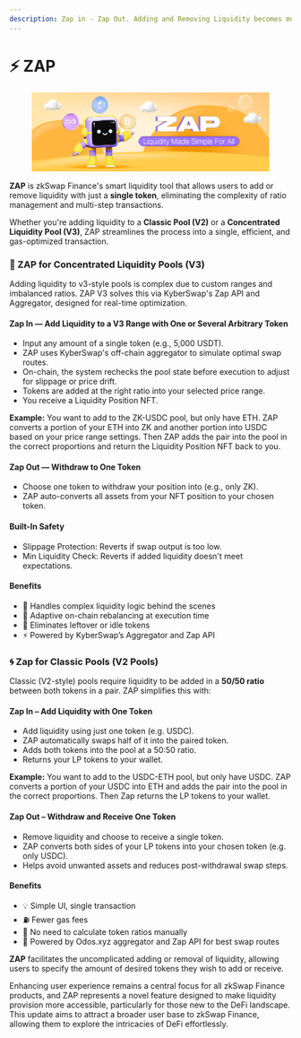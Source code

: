 ```yaml
---
description: Zap in - Zap Out. Adding and Removing Liquidity becomes much simpler.
---
```


# ⚡ ZAP

<figure><img src="../.gitbook/assets/zap.png" alt=""><figcaption></figcaption></figure>

**ZAP** is zkSwap Finance's smart liquidity tool that allows users to add or remove liquidity with just a **single token**, eliminating the complexity of ratio management and multi-step transactions.

Whether you're adding liquidity to a **Classic Pool (V2)** or a **Concentrated Liquidity Pool (V3)**, ZAP streamlines the process into a single, efficient, and gas-optimized transaction.

### 🎯 ZAP for Concentrated Liquidity Pools (V3)

Adding liquidity to v3-style pools is complex due to custom ranges and imbalanced ratios. ZAP V3 solves this via KyberSwap's Zap API and Aggregator, designed for real-time optimization.

#### Zap In — Add Liquidity to a V3 Range with One or Several Arbitrary Token

* Input any amount of a single token (e.g., 5,000 USDT).
* ZAP uses KyberSwap's off-chain aggregator to simulate optimal swap routes.
* On-chain, the system rechecks the pool state before execution to adjust for slippage or price drift.
* Tokens are added at the right ratio into your selected price range.
* You receive a Liquidity Position NFT.

**Example:** You want to add to the ZK-USDC pool, but only have ETH. ZAP converts a portion of your ETH into ZK and another portion into USDC based on your price range settings. Then ZAP adds the pair into the pool in the correct proportions and return the Liquidity Position NFT back to you.

#### Zap Out — Withdraw to One Token

* Choose one token to withdraw your position into (e.g., only ZK).
* ZAP auto-converts all assets from your NFT position to your chosen token.

#### Built-In Safety

* Slippage Protection: Reverts if swap output is too low.
* Min Liquidity Check: Reverts if added liquidity doesn't meet expectations.

#### Benefits

* 🧠 Handles complex liquidity logic behind the scenes
* 🤖 Adaptive on-chain rebalancing at execution time
* 🔁 Eliminates leftover or idle tokens
* ⚡ Powered by KyberSwap’s Aggregator and Zap API

### 🌀 Zap for Classic Pools (V2 Pools)

Classic (V2-style) pools require liquidity to be added in a **50/50 ratio** between both tokens in a pair. ZAP simplifies this with:

#### **Zap In – Add Liquidity with One Token**

* Add liquidity using just one token (e.g. USDC).
* ZAP automatically swaps half of it into the paired token.
* Adds both tokens into the pool at a 50:50 ratio.
* Returns your LP tokens to your wallet.

**Example:** You want to add to the USDC-ETH pool, but only have USDC. ZAP converts a portion of your USDC into ETH and adds the pair into the pool in the correct proportions. Then Zap returns the LP tokens to your wallet.

#### **Zap Out – Withdraw and Receive One Token**

* Remove liquidity and choose to receive a single token.
* ZAP converts both sides of your LP tokens into your chosen token (e.g. only USDC).
* Helps avoid unwanted assets and reduces post-withdrawal swap steps.

#### Benefits

* 💡 Simple UI, single transaction
* ⛽ Fewer gas fees
* 🧠 No need to calculate token ratios manually
* 🔁 Powered by Odos.xyz aggregator and Zap API for best swap routes



**ZAP** facilitates the uncomplicated adding or removal of liquidity, allowing users to specify the amount of desired tokens they wish to add or receive.

Enhancing user experience remains a central focus for all zkSwap Finance products, and ZAP represents a novel feature designed to make liquidity provision more accessible, particularly for those new to the DeFi landscape. This update aims to attract a broader user base to zkSwap Finance, allowing them to explore the intricacies of DeFi effortlessly.
